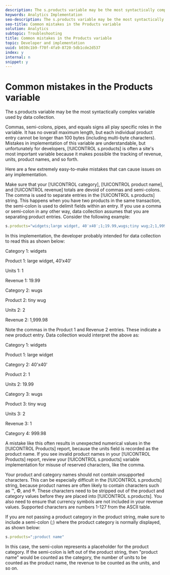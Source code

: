 ```yaml
---
description: The s.products variable may be the most syntactically complex variable used by data collection.
keywords: Analytics Implementation
seo-description: The s.products variable may be the most syntactically complex variable used by data collection.
seo-title: Common mistakes in the Products variable
solution: Analytics
subtopic: Troubleshooting
title: Common mistakes in the Products variable
topic: Developer and implementation
uuid: b030c1b9-f70f-4fa9-8720-5db1cde2d537
index: y
internal: n
snippet: y
---
```


# Common mistakes in the Products variable

The s.products variable may be the most syntactically complex variable used by data collection.

 Commas, semi-colons, pipes, and equals signs all play specific roles in the variable. It has no overall maximum length, but each individual product entry cannot be longer than 100 bytes (including multi-byte characters). Mistakes in implementation of this variable are understandable, but unfortunately for developers, [!UICONTROL s.products] is often a site's most important variable because it makes possible the tracking of revenue, units, product names, and so forth.

Here are a few extremely easy-to-make mistakes that can cause issues on any implementation.

Make sure that your [!UICONTROL category], [!UICONTROL product name], and [!UICONTROL revenue] totals are devoid of commas and semi-colons. The comma is used to separate entries in the [!UICONTROL s.products] string. This happens when you have two products in the same transaction, the semi-colon is used to delimit fields within an entry. If you use a comma or semi-colon in any other way, data collection assumes that you are separating product entries. Consider the following example:

```js
s.products="widgets;large widget, 40′x40′;1;19.99,wugs;tiny wug;2;1,999.98";
```

In this implementation, the developer probably intended for data collection to read this as shown below:

Category 1: widgets

Product 1: large widget, 40′x40′

Units 1: 1

Revenue 1: 19.99

Category 2: wugs

Product 2: tiny wug

Units 2: 2

Revenue 2: 1,999.98

Note the commas in the Product 1 and Revenue 2 entries. These indicate a new product entry. Data collection would interpret the above as:

Category 1: widgets

Product 1: large widget

Category 2: 40'x40'

Product 2: 1

Units 2: 19.99

Category 3: wugs

Product 3: tiny wug

Units 3: 2

Revenue 3: 1

Category 4: 999.98

A mistake like this often results in unexpected numerical values in the [!UICONTROL Products] report, because the units field is recorded as the product name. If you see invalid product names in your [!UICONTROL Products] report, review your [!UICONTROL s.products] variable implementation for misuse of reserved characters, like the comma.

Your product and category names should not contain unsupported characters. This can be especially difficult in the [!UICONTROL s.products] string, because product names are often likely to contain characters such as ™, ©, and ®. These characters need to be stripped out of the product and category values before they are placed into [!UICONTROL s.products]. You also need to ensure that currency symbols are not included in your revenue values. Supported characters are numbers 1-127 from the ASCII table.

If you are not passing a product category in the product string, make sure to include a semi-colon (;) where the product category is normally displayed, as shown below: 

```js
s.products=";product name"
```

In this case, the semi-colon represents a placeholder for the product category. If the semi-colon is left out of the product string, then "product name" would be counted as the category, the number of units to be counted as the product name, the revenue to be counted as the units, and so on. 
